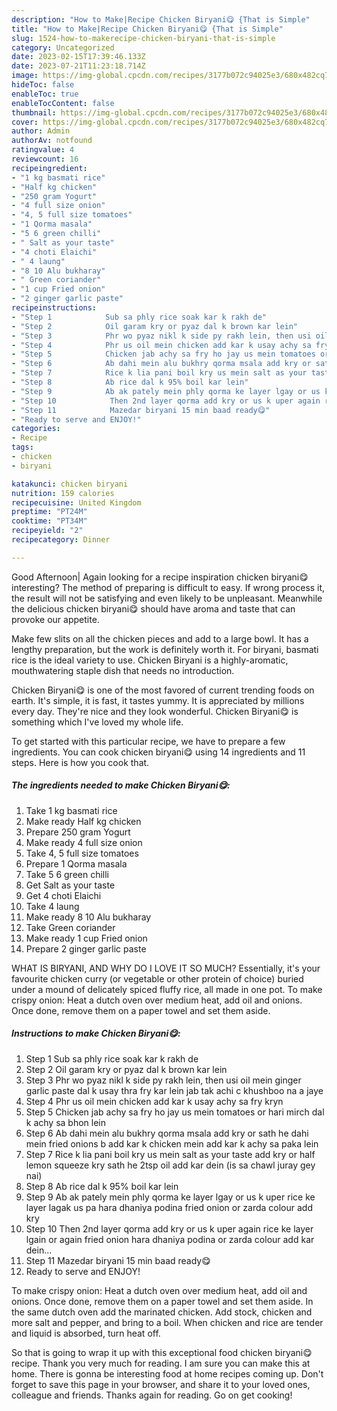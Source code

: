 ```yaml
---
description: "How to Make|Recipe Chicken Biryani😋 {That is Simple"
title: "How to Make|Recipe Chicken Biryani😋 {That is Simple"
slug: 1524-how-to-makerecipe-chicken-biryani-that-is-simple
category: Uncategorized
date: 2023-02-15T17:39:46.133Z
date: 2023-07-21T11:23:18.714Z
image: https://img-global.cpcdn.com/recipes/3177b072c94025e3/680x482cq70/chicken-biryani-recipe-main-photo.jpg
hideToc: false
enableToc: true
enableTocContent: false
thumbnail: https://img-global.cpcdn.com/recipes/3177b072c94025e3/680x482cq70/chicken-biryani-recipe-main-photo.jpg
cover: https://img-global.cpcdn.com/recipes/3177b072c94025e3/680x482cq70/chicken-biryani-recipe-main-photo.jpg
author: Admin
authorAv: notfound
ratingvalue: 4
reviewcount: 16
recipeingredient:
- "1 kg basmati rice"
- "Half kg chicken"
- "250 gram Yogurt"
- "4 full size onion"
- "4, 5 full size tomatoes"
- "1 Qorma masala"
- "5 6 green chilli"
- " Salt as your taste"
- "4 choti Elaichi"
- " 4 laung"
- "8 10 Alu bukharay"
- " Green coriander"
- "1 cup Fried onion"
- "2 ginger garlic paste"
recipeinstructions:
- "Step 1            Sub sa phly rice soak kar k rakh de"
- "Step 2            Oil garam kry or pyaz dal k brown kar lein"
- "Step 3            Phr wo pyaz nikl k side py rakh lein, then usi oil mein ginger garlic paste dal k usay thra fry kar lein jab tak achi c khushboo na a jaye"
- "Step 4            Phr us oil mein chicken add kar k usay achy sa fry kryn"
- "Step 5            Chicken jab achy sa fry ho jay us mein tomatoes or hari mirch dal k achy sa bhon lein"
- "Step 6            Ab dahi mein alu bukhry qorma msala add kry or sath he dahi mein fried onions b add kar k chicken mein add kar k achy sa paka lein"
- "Step 7            Rice k lia pani boil kry us mein salt as your taste add kry or half lemon squeeze kry sath he 2tsp oil add kar dein (is sa chawl juray gey nai)"
- "Step 8            Ab rice dal k 95% boil kar lein"
- "Step 9            Ab ak pately mein phly qorma ke layer lgay or us k uper rice ke layer lagak us pa hara dhaniya podina fried onion or zarda colour add kry"
- "Step 10            Then 2nd layer qorma add kry or us k uper again rice ke layer lgain or again fried onion hara dhaniya podina or zarda colour add kar dein..."
- "Step 11            Mazedar biryani 15 min baad ready😋"
- "Ready to serve and ENJOY!"
categories:
- Recipe
tags:
- chicken
- biryani

katakunci: chicken biryani 
nutrition: 159 calories
recipecuisine: United Kingdom
preptime: "PT24M"
cooktime: "PT34M"
recipeyield: "2"
recipecategory: Dinner

---
```



Good Afternoon| Again looking for a recipe inspiration chicken biryani😋 interesting? The method of preparing is difficult to easy. If wrong process it, the result will not be satisfying and even likely to be unpleasant. Meanwhile the delicious chicken biryani😋 should have aroma and taste that can provoke our appetite.





Make few slits on all the chicken pieces and add to a large bowl. It has a lengthy preparation, but the work is definitely worth it. For biryani, basmati rice is the ideal variety to use. Chicken Biryani is a highly-aromatic, mouthwatering staple dish that needs no introduction.

Chicken Biryani😋 is one of the most favored of current trending foods on earth. It's simple, it is fast, it tastes yummy. It is appreciated by millions every day. They're nice and they look wonderful. Chicken Biryani😋 is something which I've loved my whole life.


To get started with this particular recipe, we have to prepare a few ingredients. You can cook chicken biryani😋 using 14 ingredients and 11 steps. Here is how you cook that.

<!--inarticleads1-->

##### The ingredients needed to make Chicken Biryani😋:

1. Take 1 kg basmati rice
1. Make ready Half kg chicken
1. Prepare 250 gram Yogurt
1. Make ready 4 full size onion
1. Take 4, 5 full size tomatoes
1. Prepare 1 Qorma masala
1. Take 5 6 green chilli
1. Get  Salt as your taste
1. Get 4 choti Elaichi
1. Take  4 laung
1. Make ready 8 10 Alu bukharay
1. Take  Green coriander
1. Make ready 1 cup Fried onion
1. Prepare 2 ginger garlic paste


WHAT IS BIRYANI, AND WHY DO I LOVE IT SO MUCH? Essentially, it&#39;s your favourite chicken curry (or vegetable or other protein of choice) buried under a mound of delicately spiced fluffy rice, all made in one pot. To make crispy onion: Heat a dutch oven over medium heat, add oil and onions. Once done, remove them on a paper towel and set them aside. 

<!--inarticleads2-->

##### Instructions to make Chicken Biryani😋:

1. Step 1            Sub sa phly rice soak kar k rakh de
1. Step 2            Oil garam kry or pyaz dal k brown kar lein
1. Step 3            Phr wo pyaz nikl k side py rakh lein, then usi oil mein ginger garlic paste dal k usay thra fry kar lein jab tak achi c khushboo na a jaye
1. Step 4            Phr us oil mein chicken add kar k usay achy sa fry kryn
1. Step 5            Chicken jab achy sa fry ho jay us mein tomatoes or hari mirch dal k achy sa bhon lein
1. Step 6            Ab dahi mein alu bukhry qorma msala add kry or sath he dahi mein fried onions b add kar k chicken mein add kar k achy sa paka lein
1. Step 7            Rice k lia pani boil kry us mein salt as your taste add kry or half lemon squeeze kry sath he 2tsp oil add kar dein (is sa chawl juray gey nai)
1. Step 8            Ab rice dal k 95% boil kar lein
1. Step 9            Ab ak pately mein phly qorma ke layer lgay or us k uper rice ke layer lagak us pa hara dhaniya podina fried onion or zarda colour add kry
1. Step 10            Then 2nd layer qorma add kry or us k uper again rice ke layer lgain or again fried onion hara dhaniya podina or zarda colour add kar dein...
1. Step 11            Mazedar biryani 15 min baad ready😋
1. Ready to serve and ENJOY!

To make crispy onion: Heat a dutch oven over medium heat, add oil and onions. Once done, remove them on a paper towel and set them aside. In the same dutch oven add the marinated chicken. Add stock, chicken and more salt and pepper, and bring to a boil. When chicken and rice are tender and liquid is absorbed, turn heat off. 

So that is going to wrap it up with this exceptional food chicken biryani😋 recipe. Thank you very much for reading. I am sure you can make this at home. There is gonna be interesting food at home recipes coming up. Don't forget to save this page in your browser, and share it to your loved ones, colleague and friends. Thanks again for reading. Go on get cooking!
